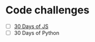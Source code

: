 # Code challenges

- [ ] [30 Days of JS](https://github.com/Pakesy/Code-challenges/tree/main/30-days-of-JS)
- [ ] 30 Days of Python
